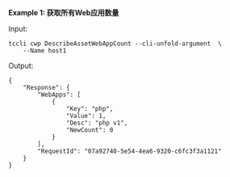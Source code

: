 **Example 1: 获取所有Web应用数量**



Input: 

```
tccli cwp DescribeAssetWebAppCount --cli-unfold-argument  \
    --Name host1
```

Output: 
```
{
    "Response": {
        "WebApps": [
            {
                "Key": "php",
                "Value": 1,
                "Desc": "php v1",
                "NewCount": 0
            }
        ],
        "RequestId": "07a92740-5e54-4ea6-9320-c6fc3f3a1121"
    }
}
```

